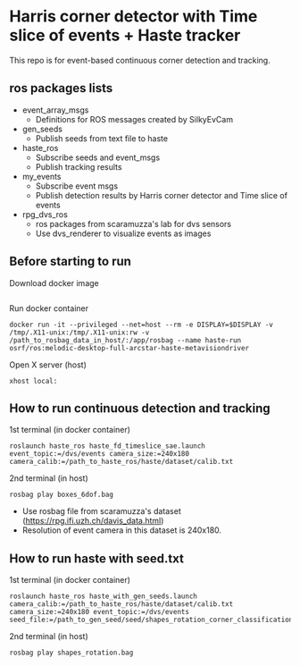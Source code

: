 # Harris corner detector with Time slice of events + Haste tracker

This repo is for event-based continuous corner detection and tracking.

## ros packages lists
- event_array_msgs
  - Definitions for ROS messages created by SilkyEvCam
- gen_seeds
  - Publish seeds from text file to haste
- haste_ros
  - Subscribe seeds and event_msgs
  - Publish tracking results
- my_events
  - Subscribe event msgs
  - Publish detection results by Harris corner detector and Time slice of events
- rpg_dvs_ros
  - ros packages from scaramuzza's lab for dvs sensors
  - Use dvs_renderer to visualize events as images


## Before starting to run
Download docker image
```
```
Run docker container
```
docker run -it --privileged --net=host --rm -e DISPLAY=$DISPLAY -v /tmp/.X11-unix:/tmp/.X11-unix:rw -v /path_to_rosbag_data_in_host/:/app/rosbag --name haste-run osrf/ros:melodic-desktop-full-arcstar-haste-metavisiondriver
```
Open X server (host)
```
xhost local:
```
## How to run continuous detection and tracking
1st terminal (in docker container)
```
roslaunch haste_ros haste_fd_timeslice_sae.launch event_topic:=/dvs/events camera_size:=240x180 camera_calib:=/path_to_haste_ros/haste/dataset/calib.txt
```
2nd terminal (in host)
```
rosbag play boxes_6dof.bag
```
- Use rosbag file from scaramuzza's dataset (https://rpg.ifi.uzh.ch/davis_data.html)
- Resolution of event camera in this dataset is 240x180.

## How to run haste with seed.txt
1st terminal (in docker container)
```
roslaunch haste_ros haste_with_gen_seeds.launch camera_calib:=/path_to_haste_ros/haste/dataset/calib.txt camera_size:=240x180 event_topic:=/dvs/events seed_file:=/path_to_gen_seed/seed/shapes_rotation_corner_classification.txt
```
2nd terminal (in host)
```
rosbag play shapes_rotation.bag 
```

